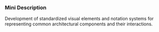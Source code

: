 ### Mini Description

Development of standardized visual elements and notation systems for representing common architectural components and their interactions.
